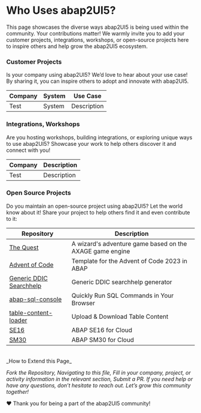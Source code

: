 # Who Uses abap2UI5?

This page showcases the diverse ways abap2UI5 is being used within the community. Your contributions matter! We warmly invite you to add your customer projects, integrations, workshops, or open-source projects here to inspire others and help grow the abap2UI5 ecosystem.

### Customer Projects
Is your company using abap2UI5? We’d love to hear about your use case! By sharing it, you can inspire others to adopt and innovate with abap2UI5.
 
|  Company | System | Use Case |
| ------------- | ------------- | ------------- |
| Test | System  | Description |


### Integrations, Workshops
Are you hosting workshops, building integrations, or exploring unique ways to use abap2UI5? Showcase your work to help others discover it and connect with you!

|  Company | Description |
| ------------- | ------------- |
| Test | Description |


### Open Source Projects
Do you maintain an open-source project using abap2UI5? Let the world know about it! Share your project to help others find it and even contribute to it:

|  Repository | Description |
| ------------- | ------------- |
| [The Quest](https://github.com/nomssi/axage)  | A wizard's adventure game based on the AXAGE game engine |
| [Advent of Code](https://github.com/joltdx/abap-advent-2023-template) | Template for the Advent of Code 2023 in ABAP  |
| [Generic DDIC Searchhelp](https://github.com/axelmohnen/a2UI5-generic_search_hlp) | Generic DDIC searchhelp generator  |
| [abap-sql-console](https://github.com/abap2UI5-apps/abap-sql-console) | Quickly Run SQL Commands in Your Browser  |
| [table-content-loader](https://github.com/abap2UI5-apps/table-content-loader) | Upload & Download Table Content  |
| [SE16](https://github.com/abap2UI5-apps/SE16) | ABAP SE16 for Cloud  |
| [SM30](https://github.com/abap2UI5-apps/SM30) | ABAP SM30 for Cloud  |


<br>
_How to Extend this Page_

_Fork the Repository, Navigating to this file, Fill in your company, project, or activity information in the relevant section, Submit a PR.
If you need help or have any questions, don’t hesitate to reach out. Let’s grow this community together!_

❤️ Thank you for being a part of the abap2UI5 community!
